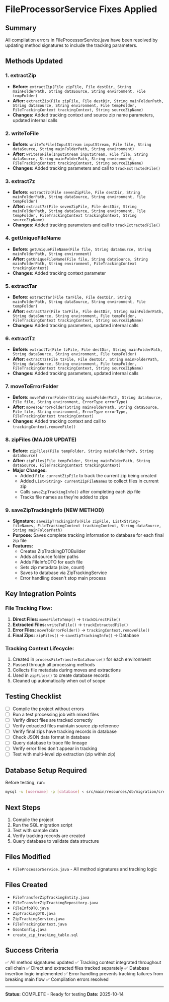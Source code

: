 # FileProcessorService Fixes Applied

## Summary
All compilation errors in FileProcessorService.java have been resolved by updating method signatures to include the tracking parameters.

## Methods Updated

### 1. extractZip
- **Before:** `extractZip(File zipFile, File destDir, String mainFolderPath, String dataSource, String environment, File tempFolder)`
- **After:** `extractZip(File zipFile, File destDir, String mainFolderPath, String dataSource, String environment, File tempFolder, FileTrackingContext trackingContext, String sourceZipName)`
- **Changes:** Added tracking context and source zip name parameters, updated internal calls

### 2. writeToFile
- **Before:** `writeToFile(InputStream inputStream, File file, String dataSource, String mainFolderPath, String environment)`
- **After:** `writeToFile(InputStream inputStream, File file, String dataSource, String mainFolderPath, String environment, FileTrackingContext trackingContext, String sourceZipName)`
- **Changes:** Added tracking parameters and call to `trackExtractedFile()`

### 3. extract7z
- **Before:** `extract7z(File sevenZipFile, File destDir, String mainFolderPath, String dataSource, String environment, File tempFolder)`
- **After:** `extract7z(File sevenZipFile, File destDir, String mainFolderPath, String dataSource, String environment, File tempFolder, FileTrackingContext trackingContext, String sourceZipName)`
- **Changes:** Added tracking parameters and call to `trackExtractedFile()`

### 4. getUniqueFileName
- **Before:** `getUniqueFileName(File file, String dataSource, String mainFolderPath, String environment)`
- **After:** `getUniqueFileName(File file, String dataSource, String mainFolderPath, String environment, FileTrackingContext trackingContext)`
- **Changes:** Added tracking context parameter

### 5. extractTar
- **Before:** `extractTar(File tarFile, File destDir, String mainFolderPath, String dataSource, String environment, File tempFolder)`
- **After:** `extractTar(File tarFile, File destDir, String mainFolderPath, String dataSource, String environment, File tempFolder, FileTrackingContext trackingContext, String sourceZipName)`
- **Changes:** Added tracking parameters, updated internal calls

### 6. extractTz
- **Before:** `extractTz(File tzFile, File destDir, String mainFolderPath, String dataSource, String environment, File tempFolder)`
- **After:** `extractTz(File tzFile, File destDir, String mainFolderPath, String dataSource, String environment, File tempFolder, FileTrackingContext trackingContext, String sourceZipName)`
- **Changes:** Added tracking parameters, updated internal calls

### 7. moveToErrorFolder
- **Before:** `moveToErrorFolder(String mainFolderPath, String dataSource, File file, String environment, ErrorType errorType)`
- **After:** `moveToErrorFolder(String mainFolderPath, String dataSource, File file, String environment, ErrorType errorType, FileTrackingContext trackingContext)`
- **Changes:** Added tracking context and call to `trackingContext.removeFile()`

### 8. zipFiles (MAJOR UPDATE)
- **Before:** `zipFiles(File tempFolder, String mainFolderPath, String dataSource)`
- **After:** `zipFiles(File tempFolder, String mainFolderPath, String dataSource, FileTrackingContext trackingContext)`
- **Major Changes:**
  - Added `File currentZipFile` to track the current zip being created
  - Added `List<String> currentZipFileNames` to collect files in current zip
  - Calls `saveZipTrackingInfo()` after completing each zip file
  - Tracks file names as they're added to zips

### 9. saveZipTrackingInfo (NEW METHOD)
- **Signature:** `saveZipTrackingInfo(File zipFile, List<String> fileNames, FileTrackingContext trackingContext, String dataSource, String mainFolderPath)`
- **Purpose:** Saves complete tracking information to database for each final zip file
- **Features:**
  - Creates ZipTrackingDTOBuilder
  - Adds all source folder paths
  - Adds FileInfoDTO for each file
  - Sets zip metadata (size, count)
  - Saves to database via ZipTrackingService
  - Error handling doesn't stop main process

## Key Integration Points

### File Tracking Flow:
1. **Direct Files:** `moveFileToTemp()` → `trackDirectFile()`
2. **Extracted Files:** `writeToFile()` → `trackExtractedFile()`
3. **Error Files:** `moveToErrorFolder()` → `trackingContext.removeFile()`
4. **Final Zips:** `zipFiles()` → `saveZipTrackingInfo()` → Database

### Tracking Context Lifecycle:
1. Created in `processFileTransferDataSource()` for each environment
2. Passed through all processing methods
3. Collects file metadata during moves and extractions
4. Used in `zipFiles()` to create database records
5. Cleaned up automatically when out of scope

## Testing Checklist

- [ ] Compile the project without errors
- [ ] Run a test processing job with mixed files
- [ ] Verify direct files are tracked correctly
- [ ] Verify extracted files maintain source zip reference
- [ ] Verify final zips have tracking records in database
- [ ] Check JSON data format in database
- [ ] Query database to trace file lineage
- [ ] Verify error files don't appear in tracking
- [ ] Test with multi-level zip extraction (zip within zip)

## Database Setup Required

Before testing, run:
```bash
mysql -u [username] -p [database] < src/main/resources/db/migration/create_zip_tracking_table.sql
```

## Next Steps

1. Compile the project
2. Run the SQL migration script
3. Test with sample data
4. Verify tracking records are created
5. Query database to validate data structure

## Files Modified
- `FileProcessorService.java` - All method signatures and tracking logic

## Files Created
- `FileTransferZipTrackingEntity.java`
- `FileTransferZipTrackingRepository.java`
- `FileInfoDTO.java`
- `ZipTrackingDTO.java`
- `ZipTrackingService.java`
- `FileTrackingContext.java`
- `GsonConfig.java`
- `create_zip_tracking_table.sql`

## Success Criteria
✅ All method signatures updated
✅ Tracking context integrated throughout call chain
✅ Direct and extracted files tracked separately
✅ Database insertion logic implemented
✅ Error handling prevents tracking failures from breaking main flow
✅ Compilation errors resolved

---
**Status:** COMPLETE - Ready for testing
**Date:** 2025-10-14
